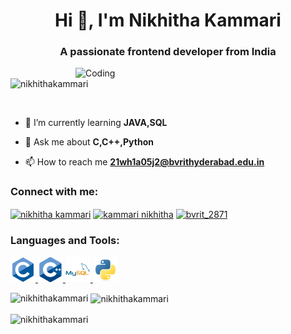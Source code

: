 <h1 align="center">Hi 👋, I'm Nikhitha Kammari</h1>
<h3 align="center">A passionate frontend developer from India</h3>
<img align="right" alt="Coding" width="400" src="https://www.bing.com/images/search?view=detailV2&ccid=uGIdIh7U&id=504B8F8F4958EBE95570F7326266AF8ECF6C5CFD&thid=OIP.uGIdIh7Um_O_Cry35-_uhwHaFj&mediaurl=https%3A%2F%2Fcdn.dribbble.com%2Fusers%2F1019864%2Fscreenshots%2F3079099%2Fcodeloop.gif&exph=600&expw=800&q=animated+coding+gif+of+a+girl&simid=608028268498062619&form=IRPRST&ck=DD67922E29D5ED3E9E3A380B820300C9&selectedindex=1&ajaxhist=0&ajaxserp=0&vt=0&sim=11">

<p align="left"> <img src="https://komarev.com/ghpvc/?username=nikhithakammari&label=Profile%20views&color=0e75b6&style=flat" alt="nikhithakammari" /> </p>

<p align="left"> <a href="https://twitter.com/" target="blank"><img src="https://img.shields.io/twitter/follow/?logo=twitter&style=for-the-badge" alt="" /></a> </p>

- 🌱 I’m currently learning **JAVA,SQL**

- 💬 Ask me about **C,C++,Python**

- 📫 How to reach me **21wh1a05j2@bvrithyderabad.edu.in**

<h3 align="left">Connect with me:</h3>
<p align="left">
<a href="https://linkedin.com/in/nikhitha kammari" target="blank"><img align="center" src="https://raw.githubusercontent.com/rahuldkjain/github-profile-readme-generator/master/src/images/icons/Social/linked-in-alt.svg" alt="nikhitha kammari" height="30" width="40" /></a>
<a href="https://kaggle.com/kammari nikhitha" target="blank"><img align="center" src="https://raw.githubusercontent.com/rahuldkjain/github-profile-readme-generator/master/src/images/icons/Social/kaggle.svg" alt="kammari nikhitha" height="30" width="40" /></a>
<a href="https://www.codechef.com/users/bvrit_2871" target="blank"><img align="center" src="https://cdn.jsdelivr.net/npm/simple-icons@3.1.0/icons/codechef.svg" alt="bvrit_2871" height="30" width="40" /></a>
</p>

<h3 align="left">Languages and Tools:</h3>
<p align="left"> <a href="https://www.cprogramming.com/" target="_blank" rel="noreferrer"> <img src="https://raw.githubusercontent.com/devicons/devicon/master/icons/c/c-original.svg" alt="c" width="40" height="40"/> </a> <a href="https://www.w3schools.com/cpp/" target="_blank" rel="noreferrer"> <img src="https://raw.githubusercontent.com/devicons/devicon/master/icons/cplusplus/cplusplus-original.svg" alt="cplusplus" width="40" height="40"/> </a> <a href="https://www.mysql.com/" target="_blank" rel="noreferrer"> <img src="https://raw.githubusercontent.com/devicons/devicon/master/icons/mysql/mysql-original-wordmark.svg" alt="mysql" width="40" height="40"/> </a> <a href="https://www.python.org" target="_blank" rel="noreferrer"> <img src="https://raw.githubusercontent.com/devicons/devicon/master/icons/python/python-original.svg" alt="python" width="40" height="40"/> </a> </p>

<p><img align="left" src="https://github-readme-stats.vercel.app/api/top-langs?username=nikhithakammari&show_icons=true&locale=en&layout=compact" alt="nikhithakammari" /></p>

<p>&nbsp;<img align="center" src="https://github-readme-stats.vercel.app/api?username=nikhithakammari&show_icons=true&locale=en" alt="nikhithakammari" /></p>

<p><img align="center" src="https://github-readme-streak-stats.herokuapp.com/?user=nikhithakammari&" alt="nikhithakammari" /></p>
